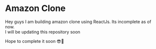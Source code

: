 # Amazon Clone

Hey guys I am building amazon clone using ReactJs. Its incomplete as of now.  
I will be updating this repository soon


Hope to complete it soon 😎🤞
